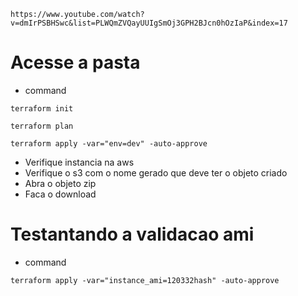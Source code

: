 ```
https://www.youtube.com/watch?v=dmIrPSBHSwc&list=PLWQmZVQayUUIgSmOj3GPH2BJcn0hOzIaP&index=17
```

# Acesse a pasta

- command

```
terraform init
```

```
terraform plan
```

```
terraform apply -var="env=dev" -auto-approve
```

- Verifique instancia na aws
- Verifique o s3 com o nome gerado que deve ter o objeto criado
- Abra o objeto zip
- Faca o download

# Testantando a validacao ami

- command

```
terraform apply -var="instance_ami=120332hash" -auto-approve
```
